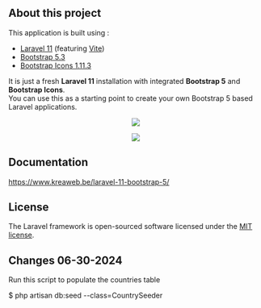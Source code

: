 ## About this project

This application is built using :

<ul>
    <li><a href="https://laravel.com/" target="_blank">Laravel 11</a> (featuring <a href="https://vitejs.dev/" target="_blank">Vite</a>)</li>
    <li><a href="https://getbootstrap.com/" target="_blank">Bootstrap 5.3</a></li>
    <li><a href="https://icons.getbootstrap.com/" target="_blank">Bootstrap Icons 1.11.3</a></li>
</ul>

It is just a fresh <b>Laravel 11</b> installation with integrated <b>Bootstrap 5</b> and <b>Bootstrap Icons</b>.<br/>
You can use this as a starting point to create your own Bootstrap 5 based Laravel applications.

<p align="center">
    <img src="https://www.kreaweb.be/wp-content/uploads/2024/03/laravel-11-bootstrap-5-004b.webp"/>
</p>

<p align="center">
    <img src="https://www.kreaweb.be/wp-content/uploads/2024/03/laravel-11-bootstrap-5-005b.webp"/>
</p>

## Documentation

<a href="https://www.kreaweb.be/laravel-11-bootstrap-5/" target="_blank">https://www.kreaweb.be/laravel-11-bootstrap-5/</a>

## License

The Laravel framework is open-sourced software licensed under the [MIT license](https://opensource.org/licenses/MIT).

## Changes 06-30-2024

Run this script to populate the countries table

$ php artisan db:seed --class=CountrySeeder
